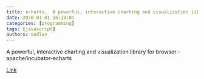 ```yaml
---
title: echarts,  A powerful, interactive charting and visualization library for browser
date: 2020-01-01 16:13:01
categories: [programming]
tags: [javascript]
authors: sedlav
---
```


A powerful, interactive charting and visualization library for browser - apache/incubator-echarts

[Link](https://github.com/apache/incubator-echarts)
